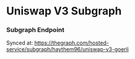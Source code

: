 # Uniswap V3 Subgraph

### Subgraph Endpoint 

Synced at: https://thegraph.com/hosted-service/subgraph/haythem96/uniswap-v3-goerli
